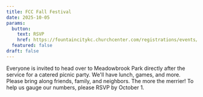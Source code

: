 ```yaml
---
title: FCC Fall Festival
date: 2025-10-05
params:
  button:
    text: RSVP
    href: https://fountaincitykc.churchcenter.com/registrations/events/3140351
  featured: false
draft: false
---
```

Everyone is invited to head over to Meadowbrook Park directly after the service for a catered picnic party. We'll have lunch, games, and more. Please bring along friends, family, and neighbors. The more the merrier! To help us gauge our numbers, please RSVP by October 1.
